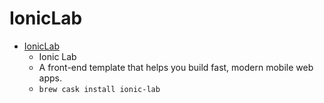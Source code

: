 # IonicLab
- [IonicLab](https://lab.ionic.io/)
  -  Ionic Lab
  - A front-end template that helps you build fast, modern mobile web apps.
  - `brew cask install ionic-lab`
